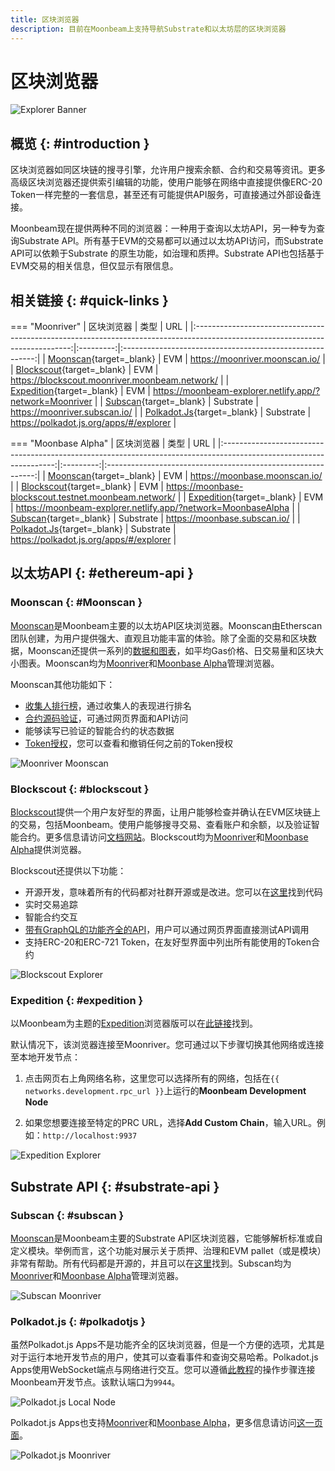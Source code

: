 ```yaml
---
title: 区块浏览器
description: 目前在Moonbeam上支持导航Substrate和以太坊层的区块浏览器
---
```

# 区块浏览器

![Explorer Banner](/images/builders/tools/explorers/explorers-banner.png)

## 概览 {: #introduction }

区块浏览器如同区块链的搜寻引擎，允许用户搜索余额、合约和交易等资讯。更多高级区块浏览器还提供索引编辑的功能，使用户能够在网络中直接提供像ERC-20 Token一样完整的一套信息，甚至还有可能提供API服务，可直接通过外部设备连接。

Moonbeam现在提供两种不同的浏览器：一种用于查询以太坊API，另一种专为查询Substrate API。所有基于EVM的交易都可以通过以太坊API访问，而Substrate API可以依赖于Substrate 的原生功能，如治理和质押。Substrate API也包括基于EVM交易的相关信息，但仅显示有限信息。

## 相关链接 {: #quick-links }

=== "Moonriver"
    |                                                          区块浏览器                                                           |   类型    |                           URL                            |
    |:-----------------------------------------------------------------------------------------------------------------------------:|:---------:|:--------------------------------------------------------:|
    |                                   [Moonscan](https://moonriver.moonscan.io/){target=_blank}                                   |    EVM    |              https://moonriver.moonscan.io/              |
    |                          [Blockscout](https://blockscout.moonriver.moonbeam.network/){target=_blank}                          |    EVM    |      https://blockscout.moonriver.moonbeam.network/      |
    |                     [Expedition](https://moonbeam-explorer.netlify.app/?network=Moonriver){target=_blank}                     |    EVM    | https://moonbeam-explorer.netlify.app/?network=Moonriver |
    |                                    [Subscan](https://moonriver.subscan.io/){target=_blank}                                    | Substrate |              https://moonriver.subscan.io/               |
    | [Polkadot.Js](https://polkadot.js.org/apps/?rpc=wss%3A%2F%2Fmoonriver.api.onfinality.io%2Fpublic-ws#/explorer){target=_blank} | Substrate |         https://polkadot.js.org/apps/#/explorer          |

=== "Moonbase Alpha"
    |                                                     区块浏览器                                                     |   类型    |                             URL                              |
    |:------------------------------------------------------------------------------------------------------------------:|:---------:|:------------------------------------------------------------:|
    |                              [Moonscan](https://moonbase.moonscan.io/){target=_blank}                              |    EVM    |                https://moonbase.moonscan.io/                 |
    |                 [Blockscout](https://moonbase-blockscout.testnet.moonbeam.network/){target=_blank}                 |    EVM    |    https://moonbase-blockscout.testnet.moonbeam.network/     |
    |             [Expedition](https://moonbeam-explorer.netlify.app/?network=MoonbaseAlpha){target=_blank}              |    EVM    | https://moonbeam-explorer.netlify.app/?network=MoonbaseAlpha |
    |                               [Subscan](https://moonbase.subscan.io/){target=_blank}                               | Substrate |                 https://moonbase.subscan.io/                 |
    | [Polkadot.Js](https://polkadot.js.org/apps/?rpc=wss%3A%2F%2Fwss.testnet.moonbeam.network#/explorer){target=_blank} | Substrate |           https://polkadot.js.org/apps/#/explorer            |

## 以太坊API {: #ethereum-api }

### Moonscan {: #Moonscan } 

[Moonscan](https://moonscan.io/)是Moonbeam主要的以太坊API区块浏览器。Moonscan由Etherscan团队创建，为用户提供强大、直观且功能丰富的体验。除了全面的交易和区块数据，Moonscan还提供一系列的[数据和图表](https://moonriver.moonscan.io/charts)，如平均Gas价格、日交易量和区块大小图表。Moonscan均为[Moonriver](https://moonriver.moonscan.io/)和[Moonbase Alpha](https://moonbase.moonscan.io/)管理浏览器。

Moonscan其他功能如下：

 - [收集人排行榜](https://moonriver.moonscan.io/collators)，通过收集人的表现进行排名
 - [合约源码验证](https://moonscan.io/verifyContract)，可通过网页界面和API访问
 - 能够读写已验证的智能合约的状态数据
 - [Token授权](https://moonscan.io/tokenapprovalchecker)，您可以查看和撤销任何之前的Token授权

![Moonriver Moonscan](/images/builders/tools/explorers/explorers-1.png)

### Blockscout {: #blockscout } 

[Blockscout](https://blockscout.moonriver.moonbeam.network/)提供一个用户友好型的界面，让用户能够检查并确认在EVM区块链上的交易，包括Moonbeam。使用户能够搜寻交易、查看账户和余额，以及验证智能合约。更多信息请访问[文档网站](https://docs.blockscout.com/)。Blockscout均为[Moonriver](https://blockscout.moonriver.moonbeam.network/)和[Moonbase Alpha](https://moonbase-blockscout.testnet.moonbeam.network/)提供浏览器。

Blockscout还提供以下功能：

 - 开源开发，意味着所有的代码都对社群开源或是改进。您可以在[这里](https://github.com/blockscout/blockscout)找到代码
 - 实时交易追踪
 - 智能合约交互
 - [带有GraphQL的功能齐全的API](https://blockscout.moonriver.moonbeam.network/graphiql)，用户可以通过网页界面直接测试API调用
 - 支持ERC-20和ERC-721 Token，在友好型界面中列出所有能使用的Token合约

![Blockscout Explorer](/images/builders/tools/explorers/explorers-2.png)

### Expedition {: #expedition } 

以Moonbeam为主题的[Expedition](https://github.com/xops/expedition)浏览器版可以在[此链接](https://moonbeam-explorer.netlify.app/)找到。

默认情况下，该浏览器连接至Moonriver。您可通过以下步骤切换其他网络或连接至本地开发节点：

 1. 点击网页右上角网络名称，这里您可以选择所有的网络，包括在`{{ networks.development.rpc_url }}`上运行的**Moonbeam Development Node**

  2. 如果您想要连接至特定的PRC URL，选择**Add Custom Chain**，输入URL。例如：`http://localhost:9937`

![Expedition Explorer](/images/builders/tools/explorers/explorers-3.png)

## Substrate API {: #substrate-api } 

### Subscan {: #subscan } 

[Moonscan](https://moonscan.io/)是Moonbeam主要的Substrate API区块浏览器，它能够解析标准或自定义模块。举例而言，这个功能对展示关于质押、治理和EVM pallet（或是模块）非常有帮助。所有代码都是开源的，并且可以在[这里](https://github.com/itering/subscan-essentials)找到。Subscan均为[Moonriver](https://moonriver.subscan.io/)和[Moonbase Alpha](https://moonbase.subscan.io/)管理浏览器。

![Subscan Moonriver](/images/builders/tools/explorers/explorers-4.png)

### Polkadot.js {: #polkadotjs } 

虽然Polkadot.js Apps不是功能齐全的区块浏览器，但是一个方便的选项，尤其是对于运行本地开发节点的用户，使其可以查看事件和查询交易哈希。Polkadot.js Apps使用WebSocket端点与网络进行交互。您可以遵循[此教程](/builders/get-started/moonbeam-dev/#connecting-polkadot-js-apps-to-a-local-moonbeam-node)的操作步骤连接Moonbeam开发节点。该默认端口为`9944`。

![Polkadot.js Local Node](/images/builders/tools/explorers/explorers-5.png)

Polkadot.js Apps也支持[Moonriver](https://polkadot.js.org/apps/?rpc=wss%3A%2F%2Fmoonriver.api.onfinality.io%2Fpublic-ws#/explorer)和[Moonbase Alpha](https://polkadot.js.org/apps/?rpc=wss%3A%2F%2Fwss.testnet.moonbeam.network#/explorer)，更多信息请访问[这一页面](/tokens/connect/polkadotjs/)。

![Polkadot.js Moonriver](/images/builders/tools/explorers/explorers-6.png)

